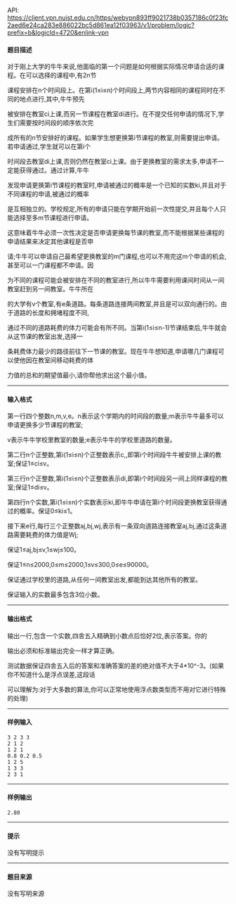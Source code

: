 API: https://client.vpn.nuist.edu.cn/https/webvpn893ff9021738b0357186c0f23fc2aed6e24ca283e886022bc5d861ea12f03963/v1/problem/logic?prefix=b&logicId=4720&enlink-vpn

#### 题目描述

对于刚上大学的牛牛来说,他面临的第一个问题是如何根据实际情况申请合适的课程。在可以选择的课程中,有2n节

课程安排在n个时间段上。在第i(1≤i≤n)个时间段上,两节内容相同的课程同时在不同的地点进行,其中,牛牛预先

被安排在教室ci上课,而另一节课程在教室di进行。在不提交任何申请的情况下,学生们需要按时间段的顺序依次完

成所有的n节安排好的课程。如果学生想更换第i节课程的教室,则需要提出申请。若申请通过,学生就可以在第i个

时间段去教室di上课,否则仍然在教室ci上课。由于更换教室的需求太多,申请不一定能获得通过。通过计算,牛牛

发现申请更换第i节课程的教室时,申请被通过的概率是一个已知的实数ki,并且对于不同课程的申请,被通过的概率

是互相独立的。学校规定,所有的申请只能在学期开始前一次性提交,并且每个人只能选择至多m节课程进行申请。

这意味着牛牛必须一次性决定是否申请更换每节课的教室,而不能根据某些课程的申请结果来决定其他课程是否申

请;牛牛可以申请自己最希望更换教室的m门课程,也可以不用完这m个申请的机会,甚至可以一门课程都不申请。因

为不同的课程可能会被安排在不同的教室进行,所以牛牛需要利用课间时间从一间教室赶到另一间教室。牛牛所在

的大学有v个教室,有e条道路。每条道路连接两间教室,并且是可以双向通行的。由于道路的长度和拥堵程度不同,

通过不同的道路耗费的体力可能会有所不同。当第i(1≤i≤n-1)节课结束后,牛牛就会从这节课的教室出发,选择一

条耗费体力最少的路径前往下一节课的教室。现在牛牛想知道,申请哪几门课程可以使他因在教室间移动耗费的体

力值的总和的期望值最小,请你帮他求出这个最小值。

---

#### 输入格式

第一行四个整数n,m,v,e。n表示这个学期内的时间段的数量;m表示牛牛最多可以申请更换多少节课程的教室;

v表示牛牛学校里教室的数量;e表示牛牛的学校里道路的数量。

第二行n个正整数,第i(1≤i≤n)个正整数表示c,,即第i个时间段牛牛被安排上课的教室;保证1≤ci≤v。

第三行n个正整数,第i(1≤i≤n)个正整数表示di,即第i个时间段另一间上同样课程的教室;保证1≤di≤v。

第四行n个实数,第i(1≤i≤n)个实数表示ki,即牛牛申请在第i个时间段更换教室获得通过的概率。保证0≤ki≤1。

接下来e行,每行三个正整数aj,bj,wj,表示有一条双向道路连接教室aj,bj,通过这条道路需要耗费的体力值是Wj;

保证1≤aj,bj≤v,1≤wj≤100。

保证1≤n≤2000,0≤m≤2000,1≤v≤300,0≤e≤90000。

保证通过学校里的道路,从任何一间教室出发,都能到达其他所有的教室。

保证输入的实数最多包含3位小数。

---

#### 输出格式

输出一行,包含一个实数,四舎五入精确到小数点后恰好2位,表示答案。你的

输出必须和标准输出完全一样才算正确。

测试数据保证四舎五入后的答案和准确答案的差的绝对值不大于4\*10^-3。(如果你不知道什么是浮点误差,这段话

可以理解为:对于大多数的算法,你可以正常地使用浮点数类型而不用对它进行特殊的处理)

---

#### 样例输入
```
3 2 3 3
2 1 2
1 2 1
0.8 0.2 0.5 
1 2 5
1 3 3
2 3 1
```

---

#### 样例输出
```
2.80
```

---

#### 提示

没有写明提示

---

#### 题目来源

没有写明来源